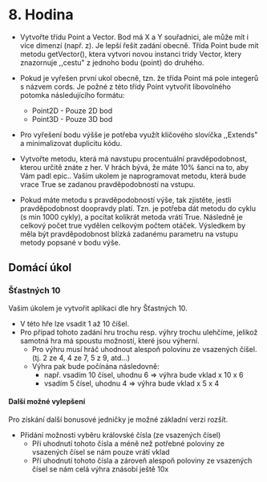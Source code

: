 # 8. Hodina

- Vytvořte třídu Point a Vector. Bod má X a Y souřadnici, ale může mít i více dimenzí (např. z). Je lepší řešit zadání obecně. Třída Point bude mít metodu getVector(), ktera vytvori novou instanci tridy Vector, ktery znazornuje ,,cestu" z jednoho bodu (point) do druhého.
- Pokud je vyřešen první ukol obecně, tzn. že třída Point má pole integerů s názvem cords. Je požné z této třídy Point vytvořit libovolného potomka následujícího formátu:
  - Point2D - Pouze 2D bod
  - Point3D - Pouze 3D bod
- Pro vyřešení bodu výšše je potřeba využít klíčového slovíčka ,,Extends" a minimalizovat duplicitu kódu.

- Vytvořte metodu, která má navstupu procentuální pravděpodobnost, kterou určitě znáte z her. V hrách bývá, že máte 10% šanci na to, aby Vám padl epic.. Vaším ukolem je naprogramovat metodu, která bude vrace True se zadanou pravděpodobností na vstupu.
- Pokud máte metodu s pravděpodobností výše, tak zjistěte, jestli pravděpodobnost doopravdy platí. Tzn. je potřeba dát metodu do cyklu (s min 1000 cykly), a pocítat kolikrát metoda vrátí True. Následně je celkový počet true vydělen celkovým počtem otáček. Výsledkem by měla být pravděpodobnost blízká zadanému parametru na vstupu metody popsané v bodu výše.

## **Domácí úkol**

### Šťastných 10

Vašim úkolem je vytvořit aplikaci dle hry Šťastných 10.

- V této hře lze vsadit 1 až 10 číšel.
- Pro případ tohoto zadání hru trochu resp. výhry trochu ulehčíme, jelikož samotná hra má spoustu možností, které jsou výherní.
  - Pro výhru musí hráč uhodnout alespoň polovinu ze vsazených číšel. (tj. 2 ze 4, 4 ze 7, 5 z 9, atd...)
  - Výhra pak bude počínána následovně:
    - např. vsadím 10 čísel, uhodnu 6 => výhra bude vklad x 10 x 6
    - vsadím 5 čísel, uhodnu 4 => výhra bude vklad x 5 x 4

#### Další možné vylepšení
Pro získání další bonusové jedničky je možné základní verzi rozšít.
- Přidání možnosti vyběru královské čísla (ze vsazených čísel)
  - Při uhodnutí tohoto čísla a méně než potřebné poloviny ze vsazených čísel se nám pouze vrátí vklad
  - Pří uhodnutí tohoto čísla a zároveň alespoň poloviny ze vsazených čísel se nám celá výhra znásobí ještě 10x
